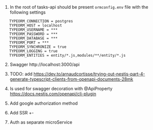 1) In the root of tasks-api should be present 
`ormconfig.env` file with the following settings

```   
   TYPEORM_CONNECTION = postgres
   TYPEORM_HOST = localhost
   TYPEORM_USERNAME = ***
   TYPEORM_PASSWORD = ***
   TYPEORM_DATABASE = ***
   TYPEORM_PORT = ***
   TYPEORM_SYNCHRONIZE = true
   TYPEORM_LOGGING = true
   TYPEORM_ENTITIES = entity/*.js,modules/**/entity/*.js
```

2) Swagger http://localhost:3000/api

3) TODO: add https://dev.to/arnaudcortisse/trying-out-nestjs-part-4-generate-typescript-clients-from-openapi-documents-28mk

4) Is used for swagger decoration with @ApiProperty https://docs.nestjs.com/openapi/cli-plugin

5) Add google authorization method

6) Add SSR +-

7) Auth as separate microService

